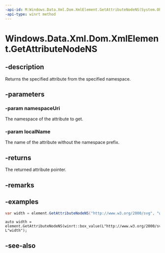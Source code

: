 ```yaml
---
-api-id: M:Windows.Data.Xml.Dom.XmlElement.GetAttributeNodeNS(System.Object,System.String)
-api-type: winrt method
---
```


<!-- Method syntax
public Windows.Data.Xml.Dom.XmlAttribute GetAttributeNodeNS(System.Object namespaceUri, System.String localName)
-->

# Windows.Data.Xml.Dom.XmlElement.GetAttributeNodeNS

## -description
Returns the specified attribute from the specified namespace.

## -parameters
### -param namespaceUri
The namespace of the attribute to get.

### -param localName
The name of the attribute without the namespace prefix.

## -returns
The returned attribute pointer.

## -remarks

## -examples

```csharp
var width = element.GetAttributeNodeNS("http://www.w3.org/2000/svg", "width");
```

```cppwinrt
auto width = element.GetAttributeNodeNS(winrt::box_value(L"http://www.w3.org/2000/svg"), L"width");
```

## -see-also
